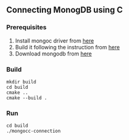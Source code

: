 ## Connecting MonogDB using C

### Prerequisites
1. Install mongoc driver from [here](https://github.com/mongodb/mongo-c-driver/releases)
2. Build it following the instruction from [here](http://mongoc.org/libmongoc/current/tutorial.html#cmake) 
3. Download mongodb from [here](https://www.mongodb.com/download-center/community)

### Build
```
mkdir build
cd build
cmake ..
cmake --build .
```

### Run
```
cd build
./mongocc-connection
```
